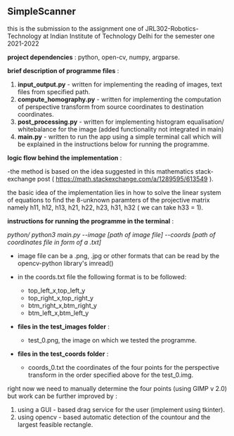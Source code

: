 ## SimpleScanner
this is the submission to the assignment one of JRL302-Robotics-Technology at Indian Institute of Technology Delhi for the semester one 2021-2022

**project dependencies** : 
python, open-cv, numpy, argparse.

**brief description of programme files** :

1) **input_output.py** - written for implementing the reading of images, text files from specified path.
2) **compute_homography.py** - written for implementing the computation of perspective transform from source coordinates to destination coordinates.
3) **post_processing.py** - written for implementing histogram equalisation/ whitebalance for the image (added functionality not integrated in main)
4) **main.py** - written to run the app using a simple terminal call which will be explained in the instructions below for running the programme.


**logic flow behind the implementation** :

  -the method is based on the idea suggested in this mathematics stack-exchange post ( https://math.stackexchange.com/a/1289595/613549 ).

the basic idea of the implementation lies in how to solve the linear system of equations to find the 8-unknown paramters of the projective matrix namely h11, h12, h13, h21, h22, h23, h31, h32 ( we can take h33 = 1). 


**instructions for running the programme in the terminal** :

*python/ python3 main.py --image [path of image file] --coords [path of coordinates file in form of a .txt]*

  - image file can be a .png, .jpg or other formats that can be read by the opencv-python library's imread()
  - in the coords.txt file the following format is to be followed: 
    - top_left_x,top_left_y
    - top_right_x,top_right_y
    - btm_right_x,btm_right_y
    - btm_left_x,btm_left_y

  - **files in the test_images folder** : 
    - test_0.png, the image on which we tested the programme.
  - **files in the test_coords folder** : 
    - coords_0.txt the coordinates of the four points for the perspective transform in the order specified above for the test_0.img.


right now we need to manually determine the four points (using GIMP v 2.0) but work can be further improved by :
1) using a GUI - based drag service for the user (implement using tkinter).
2) using opencv - based automatic detection of the countour and the largest feasible rectangle.
